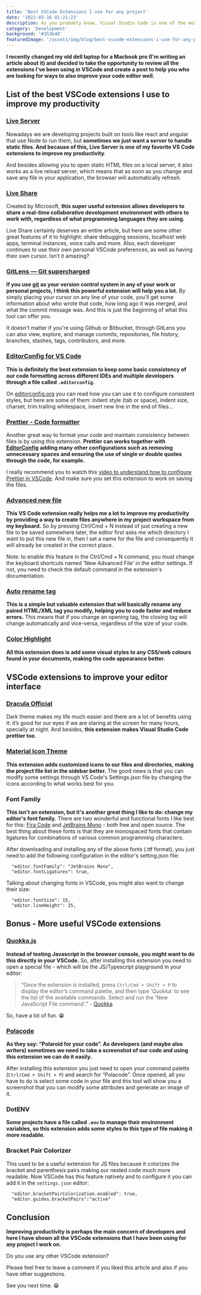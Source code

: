```yaml
---
title: 'Best VSCode Extensions I use for any project'
date: '2022-03-16 01:21:23'
description: As you probably know, Visual Studio Code is one of the most popular code editors for frontend developers and here I will show you which extensions I use in my day-to-day programming.
category: 'Development'
background: '#353b48'
featuredImage: '/assets/img/blog/best-vscode-extensions-i-use-for-any-project.jpg'
---
```


**I recently changed my old dell laptop for a Macbook pro (I'm writing an article about it) and decided to take the opportunity to review all the extensions I've been using in VSCode and create a post to help you who are looking for ways to also improve your code editor well.**

## List of the best VSCode extensions I use to improve my productivity

### [Live Server](https://marketplace.visualstudio.com/items?itemName=ritwickdey.LiveServer)

Nowadays we are developing projects built on tools like react and angular that use Node to run them, but **sometimes we just want a server to handle static files. And because of this, Live Server is one of my favorite VS Code extensions to improve my productivity**.

And besides allowing you to open static HTML files on a local server, it also works as a live reload server, which means that as soon as you change and save any file in your application, the browser will automatically refresh.

### [Live Share](https://marketplace.visualstudio.com/items?itemName=MS-vsliveshare.vsliveshare)

Created by Microsoft, **this super useful extension allows developers to share a real-time collaborative development environment with others to work with, regardless of what programming languages they are using.**

Live Share certainly deserves an entire article, but here are some other great features of it to highlight: share debugging sessions, localhost web apps, terminal instances, voice calls and more. Also, each developer continues to use their own personal VSCode preferences, as well as having their own cursor. Isn’t it amazing?

### [GitLens — Git supercharged](https://marketplace.visualstudio.com/items?itemName=eamodio.gitlens)

**If you use [git](https://git-scm.com/) as your version control system in any of your work or personal projects, I think this powerful extension will help you a lot.** By simply placing your cursor on any line of your code, you'll get some information about who wrote that code, how long ago it was merged, and what the commit message was. And this is just the beginning of what this tool can offer you.

It doesn't matter if you're using Github or Bitbucket, through GitLens you can also view, explore, and manage commits, repositories, file history, branches, stashes, tags, contributors, and more.

### [EditorConfig for VS Code](https://marketplace.visualstudio.com/items?itemName=EditorConfig.EditorConfig)

**This is definitely the best extension to keep some basic consistency of our code formatting across different IDEs and multiple developers through a file called `.editorconfig`.**

On [editorconfig.org](https://editorconfig.org/) you can read how you can use it to configure consistent styles, but here are some of them: indent style (tab or space), indent size, charset, trim trailing whitespace, insert new line in the end of files…

### [Prettier - Code formatter](https://marketplace.visualstudio.com/items?itemName=esbenp.prettier-vscode)

Another great way to format your code and maintain consistency between files is by using this extension. **Prettier can works together with [EditorConfig](<(https://marketplace.visualstudio.com/items?itemName=EditorConfig.EditorConfig)>) adding many other configurations such as removing unnecessary spaces and ensuring the use of single or double quotes through the code, for example.**

I really recommend you to watch this [video to understand how to configure Prettier in VSCode](https://www.youtube.com/watch?v=h3PJjP0nE98&ab_channel=JamesQQuick). And make sure you set this extension to work on saving the files.

### [Advanced new file](https://marketplace.visualstudio.com/items?itemName=patbenatar.advanced-new-file)

**This VS Code extension really helps me a lot to improve my productivity by providing a way to create files anywhere in my project workspace from my keyboard.** So by pressing Ctrl/Cmd + N instead of just creating a new file to be saved somewhere later, the editor first asks me which directory I want to put this new file in, then I set a name for the file and consequently it will already be created in the correct place.

Note: to enable this feature in the Ctrl/Cmd + N command, you must change the keyboard shortcuts named 'New Advanced File' in the editor settings. If not, you need to check the default command in the extension's documentation.

### [Auto rename tag](https://marketplace.visualstudio.com/items?itemName=formulahendry.auto-rename-tag)

**This is a simple but valuable extension that will basically rename any paired HTML/XML tag you modify, helping you to code faster and reduce errors.** This means that if you change an opening tag, the closing tag will change automatically and vice-versa, regardless of the size of your code.

### [Color Highlight](https://marketplace.visualstudio.com/items?itemName=naumovs.color-highlight)

**All this extension does is add some visual styles to any CSS/web colours found in your documents, making the code appearance better.**

## VSCode extensions to improve your editor interface

### [Dracula Official](https://marketplace.visualstudio.com/items?itemName=dracula-theme.theme-dracula)

Dark theme makes my life much easier and there are a lot of benefits using it: it’s good for our eyes if we are staring at the screen for many hours, specially at night. And besides, **this extension makes Visual Studio Code prettier too**.

### [Material Icon Theme](https://marketplace.visualstudio.com/items?itemName=PKief.material-icon-theme)

**This extension adds customized icons to our files and directories, making the project file list in the sidebar better.** The good news is that you can modify some settings through VS Code's Settings.json file by changing the icons according to what works best for you.

### Font Family

**This isn't an extension, but it's another great thing I like to do: change my editor's font family.** There are two wonderful and functional fonts I like best for this: [Fira Code](https://github.com/tonsky/FiraCode) and [JetBrains Mono](https://github.com/JetBrains/JetBrainsMono) - both free and open source. The best thing about these fonts is that they are monospaced fonts that contain ligatures for combinations of various common programming characters.

After downloading and installing any of the above fonts (.ttf format), you just need to add the following configuration in the editor's setting.json file:

```
  "editor.fontFamily": "JetBrains Mono",
  "editor.fontLigatures": true,
```

Talking about changing fonts in VSCode, you might also want to change their size:

```
  "editor.fontSize": 15,
  "editor.lineHeight": 25,
```

## Bonus - More useful VSCode extensions

### [Quokka.js](https://marketplace.visualstudio.com/items?itemName=WallabyJs.quokka-vscode)

**Instead of testing Javascript in the browser console, you might want to do this directly in your VSCode.** So, after installing this extension you need to open a special file - which will be the JS/Typescript playground in your editor:

> “Once the extension is installed, press `Ctrl/Cmd + Shift + P` to display the editor’s command palette, and then type 'Quokka' to see the list of the available commands. Select and run the 'New JavaScript File command'.” - [Quokka](https://quokkajs.com/docs/#getting-started)

So, have a lot of fun. 😁

### [Polacode](https://marketplace.visualstudio.com/items?itemName=pnp.polacode)

**As they say: “Polaroid for your code”. As developers (and maybe also writers) sometimes we need to take a screenshot of our code and using this extension we can do it easily.**

After installing this extension you just need to open your command palette (`Ctrl/Cmd + Shift + P`) and search for “Polacode”. Once opened, all you have to do is select some code in your file and this tool will show you a screenshot that you can modify some attributes and generate an image of it.

### DotENV

**Some projects have a file called `.env` to manage their environment variables, so this extension adds some styles to this type of file making it more readable.**

### Bracket Pair Colorizer

This used to be a useful extension for JS files because it colorizes the bracket and parenthesis pairs making our nested code much more readable. Now VSCode has this feature natively and to configure it you can add it in the `settings.json` editor:

```
  "editor.bracketPairColorization.enabled": true,
  "editor.guides.bracketPairs":"active"
```

## Conclusion

**Improving productivity is perhaps the main concern of developers and here I have shown all the VSCode extensions that I have been using for any project I work on.**

Do you use any other VSCode extension?

Please feel free to leave a comment if you liked this article and also if you have other suggestions.

See you next time. 😁
